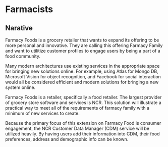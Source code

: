 # Farmacists

## Narative

Farmacy Foods is a grocery retailer that wants to expand its offering to be more personal and innovative. They are calling this offering Farmacy Family and want to utilitize customer profiles to engage users by being a part of a food community.

Many modern architectures use existing services in the appropriate space for bringing new solutions online. For example, using Atlas for Mongo DB, Microsoft Vision for object recognition, and Facebook for social interaction would all be considered efficient and modern solutions for bringing a new system online.

Farmacy Foods is a retailer, specifically a food retailer. The largest provider of grocery store software and services is NCR. This solution will illustrate a practical way to meet all of the requirements of farmacy family with a minimum of new services to create.

Because the primary focus of this extension on Farmacy Food is consumer engagement, the NCR Customer Data Manager (CDM) service will be utilized heavily. By having users add their information into CDM, their food preferences, address and demographic info can be known.

